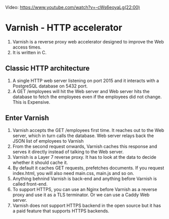 Video: https://www.youtube.com/watch?v=-cWs6eoyaLg(22:00)

# Varnish - HTTP accelerator

1. Varnish is a reverse proxy web accelerator designed to improve the Web access times. 
2. It is written in C.

## Classic HTTP architecture
1. A single HTTP web server listening on port 2015 and it interacts with a PostgreSQL database on 5432 port.
2. A GET /employees will hit the Web server and Web server hits the database to fetch the employees even if the employees did not change. This is Expensive.

## Enter Varnish
1. Varnish accepts the GET /employees first time. It reaches out to the Web server, which in turn calls the database. Web server relays back the JSON list of employees to Varnish
2. From the second request onwards, Varnish caches this response and serves it directly instead of talking to the Web server. 
3. Varnish is a Layer 7 reverse proxy. It has to look at the data to decide whether it should cache it.
4. By default it caches GET requests, prefetches documents. If you request index.html, you will also need main.css, main.js and so on.
5. Anything behnind Varnish is back-end and anything before Varnish is called front-end.
6. To support HTTPS, you can use an Nginx before Varnish as a reverse proxy and use it as a TLS terminator. Or we can use a Caddy Web server.
7. Varnish does not support HTTPS backend in the open source but it has a paid feature that supports HTTPS backends.
